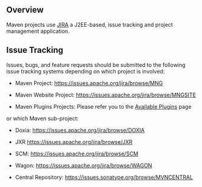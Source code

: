 ## Overview

Maven projects use [JIRA](https://www.atlassian.com/software/jira) a
J2EE-based, issue tracking and project management application.

## Issue Tracking

Issues, bugs, and feature requests should be submitted to the following
issue tracking systems depending on which project is involved:

* Maven Project: <https://issues.apache.org/jira/browse/MNG>

* Maven Website Project: <https://issues.apache.org/jira/browse/MNGSITE>

* Maven Plugins Projects: Please refer you to the [Available Plugins](./plugins/index.html) page

or which Maven sub-project:

* Doxia: <https://issues.apache.org/jira/browse/DOXIA>

* JXR <https://issues.apache.org/jira/browse/JXR>

* SCM: <https://issues.apache.org/jira/browse/SCM>

* Wagon: <https://issues.apache.org/jira/browse/WAGON>

* Central Repository: <https://issues.sonatype.org/browse/MVNCENTRAL>
